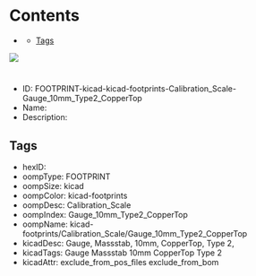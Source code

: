 



Contents
========

* [](#)
	* [Tags](#tags)
  
![][im]
# 

- ID: FOOTPRINT-kicad-kicad-footprints-Calibration_Scale-Gauge_10mm_Type2_CopperTop
- Name: 
- Description: 

## Tags

- hexID: 
- oompType: FOOTPRINT
- oompSize: kicad
- oompColor: kicad-footprints
- oompDesc: Calibration_Scale
- oompIndex: Gauge_10mm_Type2_CopperTop
- oompName: kicad-footprints/Calibration_Scale/Gauge_10mm_Type2_CopperTop
- kicadDesc: Gauge, Massstab, 10mm, CopperTop, Type 2,
- kicadTags: Gauge Massstab 10mm CopperTop Type 2
- kicadAttr: exclude_from_pos_files exclude_from_bom



[im]: image.png
